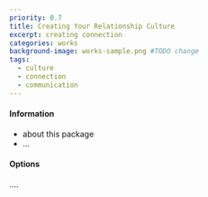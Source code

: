 ```yaml
---
priority: 0.7
title: Creating Your Relationship Culture
excerpt: creating connection
categories: works
background-image: works-sample.png #TODO change
tags:
  - culture
  - connection
  - communication
---
```


#### Information

- about this package
- ...

#### Options

....
